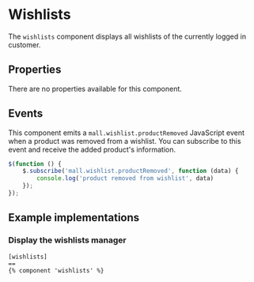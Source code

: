 # Wishlists

The `wishlists` component displays all wishlists of the currently
logged in customer.
 
## Properties

There are no properties available for this component.


## Events

This component emits a `mall.wishlist.productRemoved` JavaScript event when 
a product was removed from a wishlist. You can subscribe to this event
and receive the added product's information.

```js
$(function () {
    $.subscribe('mall.wishlist.productRemoved', function (data) {
        console.log('product removed from wishlist', data)
    });
});
``` 


## Example implementations

### Display the wishlists manager

```twig
[wishlists]
==
{% component 'wishlists' %}
```
